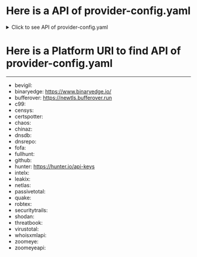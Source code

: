 
# Here is a API of  provider-config.yaml

<details>
  <summary>Click to see API of  provider-config.yaml  </summary>

---
---


```
bevigil: [fjxPEPpo7eHKe4SC]
binaryedge: [e9e1ad56-030b-491b-a142-e0dc0119ceb7]
bufferover: []
c99: []
censys: [a9dd00df-80fc-4364-89f6-eefb1b850c8e]
certspotter: []
chaos: []
chinaz: []
dnsdb: []
dnsrepo: []
fofa: []
fullhunt: []
github: []
hunter: [c7039033d1f4dbb9dc7c7c1dcf335a6e6383103c]
intelx: []
leakix: []
netlas: []
passivetotal: []
quake: []
robtex: []
securitytrails: []
shodan: [eSNTXCYrJmRSedE4hufSBIFjAxAQkEoO]
threatbook: []
virustotal: [591e91fc74b9f00acfde7ffd5e1d2152bbe9342bd5bd65777f7cc4d18ff32702]
whoisxmlapi: []
zoomeye: [2EF46fAD-15D6-6F16B-53e9-63a5f773889]
zoomeyeapi: []

```



</details>


# Here is a Platform URl to find  API of  provider-config.yaml
---
- bevigil:  
- binaryedge:  https://www.binaryedge.io/
- bufferover:  https://newtls.bufferover.run
- c99:  
- censys:  
- certspotter:  
- chaos:  
- chinaz:  
- dnsdb: 
- dnsrepo:  
- fofa: 
- fullhunt: 
- github:  
- hunter:  https://hunter.io/api-keys
- intelx:  
- leakix:  
- netlas:  
- passivetotal: 
- quake:  
- robtex: 
- securitytrails:  
- shodan:  
- threatbook:  
- virustotal:  
- whoisxmlapi:  
- zoomeye:  
- zoomeyeapi:  




  
 













